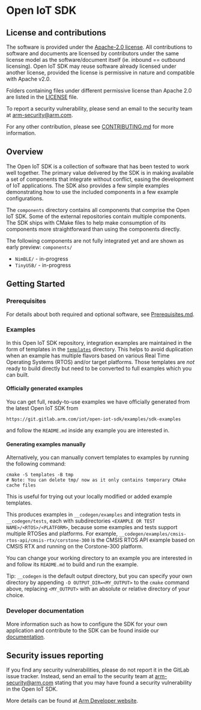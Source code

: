 # Open IoT SDK

## License and contributions

The software is provided under the [Apache-2.0 license](LICENSE-apache-2.0.txt). All contributions to software and documents are licensed by contributors under the same license model as the software/document itself (ie. inbound == outbound licensing). Open IoT SDK may reuse software already licensed under another license, provided the license is permissive in nature and compatible with Apache v2.0.

Folders containing files under different permissive license than Apache 2.0 are listed in the [LICENSE](LICENSE.md) file.

To report a security vulnerability, please send an email to the security team at arm-security@arm.com.

For any other contribution, please see [CONTRIBUTING.md](CONTRIBUTING.md) for more information.

## Overview

The Open IoT SDK is a collection of software that has been tested to work well
together. The primary value delivered by the SDK is in making available a set
of components that integrate without conflict, easing the development of IoT
applications. The SDK also provides a few simple examples demonstrating how to
use the included components in a few example configurations.

The `components` directory contains all components that comprise the Open IoT
SDK. Some of the external repositories contain multiple components. The SDK
ships with CMake files to help make consumption of its components more
straightforward than using the components directly.

The following components are not fully integrated yet and are shown as early preview:
`components/`
- `NimBLE/` - in-progress
- `TinyUSB/` - in-progress

## Getting Started

### Prerequisites

For details about both required and optional software, see [Prerequisites.md](./docs/Prerequisites.md).

### Examples

In this Open IoT SDK repository, integration examples are maintained in the form of templates in the
[`templates`](./templates) directory. This helps to avoid duplication when an example has multiple flavors based on
various Real Time Operating Systems (RTOS) and/or target platforms. Those templates are *not* ready to build directly
but need to be converted to full examples which you can built.

#### Officially generated examples

You can get full, ready-to-use examples we have officially generated from the latest Open IoT SDK from

    https://git.gitlab.arm.com/iot/open-iot-sdk/examples/sdk-examples

and follow the `README.md` inside any example you are interested in.

#### Generating examples manually

Alternatively, you can manually convert templates to examples by running the following command:

```
cmake -S templates -B tmp
# Note: You can delete tmp/ now as it only contains temporary CMake cache files
```

This is useful for trying out your locally modified or added example templates.

This produces examples in `__codegen/examples` and integration tests in `__codegen/tests`, each with subdirectories
`<EXAMPLE OR TEST NAME>/<RTOS>/<PLATFORM>`, because some examples and tests support multiple RTOSes and platforms. For
example, `__codegen/examples/cmsis-rtos-api/cmsis-rtx/corstone-300` is the CMSIS RTOS API example based on CMSIS RTX and
running on the Corstone-300 platform.

You can change your working directory to an example you are interested in and follow its `README.md` to build and run
the example.

Tip: `__codegen` is the default output directory, but you can specify your own directory by appending
`-D OUTPUT_DIR=<MY_OUTPUT>` to the `cmake` command above, replacing `<MY_OUTPUT>` with an absolute or relative directory
of your choice.

### Developer documentation

More information such as how to configure the SDK for your own application and contribute to the SDK can be found inside
our [documentation](./docs/README.md).

## Security issues reporting

If you find any security vulnerabilities, please do not report it in the GitLab issue tracker. Instead, send an email to the security team at arm-security@arm.com stating that you may have found a security vulnerability in the Open IoT SDK.

More details can be found at [Arm Developer website](https://developer.arm.com/support/arm-security-updates/report-security-vulnerabilities).
